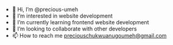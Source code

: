 - 👋 Hi, I’m @precious-umeh
- 👀 I’m interested in website development
- 🌱 I’m currently learning frontend website development
- 💞️ I’m looking to collaborate with other developers
- 📫 How to reach me preciouschukwuanugoumeh@gmail.com

<!---
precious-umeh/precious-umeh is a ✨ special ✨ repository because its `README.md` (this file) appears on your GitHub profile.
You can click the Preview link to take a look at your changes.
--->
